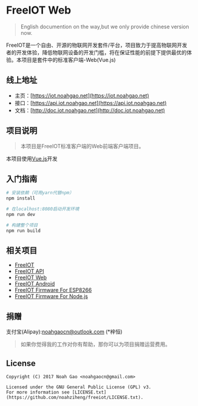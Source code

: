 # FreeIOT Web
> English documention on the way,but we only provide chinese version now.

FreeIOT是一个自由、开源的物联网开发套件/平台，项目致力于提高物联网开发者的开发体验，降低物联网设备的开发门槛，将在保证性能的前提下提供最优的体验。本项目是套件中的标准客户端-Web(Vue.js)

## 线上地址
- 主页：[https://iot.noahgao.net](https://iot.noahgao.net)
- 接口：[https://api.iot.noahgao.net](https://api.iot.noahgao.net)
- 文档：[http://doc.iot.noahgao.net](http://doc.iot.noahgao.net)

## 项目说明
> 本项目是FreeIOT标准客户端的Web前端客户端项目。

本项目使用[Vue.js](https://www.vuejs.org)开发

## 入门指南

``` bash
# 安装依赖（可用yarn代替npm）
npm install

# 在localhost:8080启动开发环境
npm run dev

# 构建整个项目
npm run build
```

## 相关项目
- [FreeIOT](https://github.com/noahziheng/freeiot)
- [FreeIOT API](https://github.com/noahziheng/freeiot-api)
- [FreeIOT Web](https://github.com/noahziheng/freeiot-web)
- [FreeIOT Android](https://github.com/noahziheng/freeiot-android)
- [FreeIOT Firmware For ESP8266](https://github.com/noahziheng/freeiot-firmware-esp8266)
- [FreeIOT Firmware For Node.js](https://github.com/noahziheng/freeiot-firmware-nodejs)

## 捐赠

支付宝(Alipay):noahgaocn@outlook.com (\*梓恒)

> 如果你觉得我的工作对你有帮助，那你可以为项目捐赠运营费用。

## License

    Copyright (C) 2017 Noah Gao <noahgaocn@gmail.com>

    Licensed under the GNU General Public License (GPL) v3.
    For more information see [LICENSE.txt](https://github.com/noahziheng/freeiot/LICENSE.txt).

